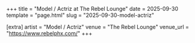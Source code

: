 +++
title = "Model / Actriz at The Rebel Lounge"
date = 2025-09-30
template = "page.html"
slug = "2025-09-30-model-actriz"

[extra]
artist = "Model / Actriz"
venue = "The Rebel Lounge"
venue_url = "https://www.rebelphx.com/"
+++

